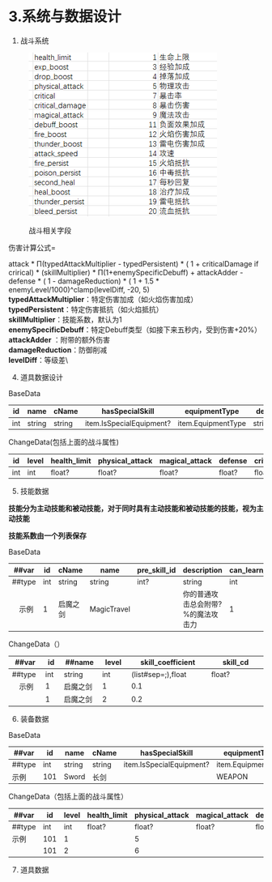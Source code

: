 # 3.系统与数据设计

1. 战斗系统

<figure><img src=".gitbook/assets/image (2) (1).png" alt=""><figcaption><p>战斗相关字段</p></figcaption></figure>

伤害计算公式=

attack \* Π(typedAttackMultiplier - typedPersistent) \* ( 1 + criticalDamage if crirical) \* (skillMultiplier) \* Π(1+enemySpecificDebuff) + attackAdder -\
defense \* ( 1 - damageReduction) \* ( 1 + 1.5 \* enemyLevel/1000)^clamp(levelDiff, -20, 5)\
**typedAttackMultiplier**：特定伤害加成（如火焰伤害加成）\
**typedPersistent**：特定伤害抵抗（如火焰抵抗）\
**skillMultiplier**：技能系数，默认为1\
**enemySpecificDebuff**：特定Debuff类型（如接下来五秒内，受到伤害+20%）\
**attackAdder** ：附带的额外伤害\
**damageReduction**：防御削减\
**levelDiff**：等级差\


4. 道具数据设计

BaseData

<table><thead><tr><th width="72">id</th><th width="99">name</th><th width="72">cName</th><th width="195">hasSpecialSkill</th><th width="162">equipmentType</th><th width="150">desc</th></tr></thead><tbody><tr><td>int</td><td>string</td><td>string</td><td>item.IsSpecialEquipment?</td><td>item.EquipmentType</td><td>string?</td></tr></tbody></table>

ChangeData(包括上面的战斗属性)

<table><thead><tr><th width="72">id</th><th width="72">level</th><th width="117">health_limit</th><th width="110">physical_attack</th><th width="125">magical_attack</th><th width="104">defense</th><th width="105">critical</th><th width="124">critical_damage</th><th width="115">rare</th></tr></thead><tbody><tr><td>int</td><td>int</td><td>float?</td><td>float?</td><td>float?</td><td>float?</td><td>float?</td><td>float?</td><td>item.EQuality</td></tr></tbody></table>

5. 技能数据

**技能分为主动技能和被动技能，对于同时具有主动技能和被动技能的技能，视为主动技能**

**技能系数由一个列表保存**

BaseData

<table><thead><tr><th width="74">##var</th><th width="54">id</th><th width="88">cName</th><th width="112">name</th><th width="99">pre_skill_id</th><th width="406">description</th><th width="150">can_learn_level</th><th width="132">max_activated_level</th><th width="99">skill_type</th><th width="143">skill_range_type</th><th width="224">coefficient_num</th><th width="255">coefficient_desc</th><th width="157">damage_type</th></tr></thead><tbody><tr><td>##type</td><td>int</td><td>string</td><td>string</td><td>int?</td><td>string</td><td>int</td><td>int</td><td>skill.SkillType</td><td>skill.SkillRangeType?</td><td>int?</td><td>(list#sep=,),string</td><td>skill.DamageType?</td></tr><tr><td>　示例</td><td>1</td><td>启魔之剑</td><td>MagicTravel</td><td>　</td><td>你的普通攻击总会附带?%的魔法攻击力</td><td>1</td><td>10</td><td>NEGATIVE</td><td>　</td><td>1</td><td>附带魔法攻击力</td><td>　</td></tr></tbody></table>

ChangeData（）

<table><thead><tr><th width="74">##var</th><th width="54">id</th><th width="88">##name</th><th width="99">level</th><th width="313">skill_coefficient</th><th width="313">skill_cd</th></tr></thead><tbody><tr><td>##type</td><td>int</td><td>string</td><td>int</td><td>(list#sep=;),float</td><td>float?</td></tr><tr><td>　示例</td><td>1</td><td>启魔之剑</td><td>1</td><td>0.1</td><td>　</td></tr><tr><td>　</td><td>1</td><td>启魔之剑</td><td>2</td><td>0.2</td><td>　</td></tr></tbody></table>

6. 装备数据

BaseData

<table><thead><tr><th width="72">##var</th><th width="72">id</th><th width="99">name</th><th width="72">cName</th><th width="195">hasSpecialSkill</th><th width="162">equipmentType</th><th width="150">desc</th></tr></thead><tbody><tr><td>##type</td><td>int</td><td>string</td><td>string</td><td>item.IsSpecialEquipment?</td><td>item.EquipmentType</td><td>string?</td></tr><tr><td>示例</td><td>101</td><td>Sword</td><td>长剑</td><td></td><td>WEAPON</td><td></td></tr></tbody></table>

ChangeData（包括上面的战斗属性）

<table><thead><tr><th width="72">##var</th><th width="72">id</th><th width="72">level</th><th width="117">health_limit</th><th width="110">physical_attack</th><th width="125">magical_attack</th><th width="104">defense</th><th width="105">critical</th><th width="124">critical_damage</th><th width="115">rare</th></tr></thead><tbody><tr><td>##type</td><td>int</td><td>int</td><td>float?</td><td>float?</td><td>float?</td><td>float?</td><td>float?</td><td>float?</td><td>item.EQuality</td></tr><tr><td>示例</td><td>101</td><td>1</td><td></td><td>5</td><td></td><td></td><td></td><td></td><td>WHITE</td></tr><tr><td></td><td>101</td><td>2</td><td></td><td>6</td><td></td><td></td><td></td><td></td><td>WHITE</td></tr></tbody></table>

7. 道具数据

